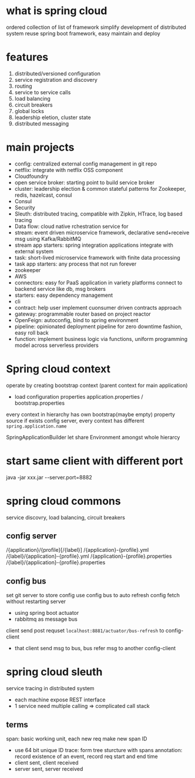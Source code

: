 # what is spring cloud
ordered collection of list of framework
simplify development of distributed system
reuse spring boot framework, easy maintain and deploy

# features
1. distributed/versioned configuration
2. service registration and discovery
3. routing
4. service to service calls
5. load balancing
6. circuit breakers
7. global locks
8. leadership eletion, cluster state
9. distributed messaging

# main projects
- config: centralized external config management in git repo
- netflix: integrate with netflix OSS component
- Cloudfoundry
- open service broker: starting point to build service broker 
- cluster: leadership election & common stateful patterns for Zookeeper, redis, hazelcast, consul
- Consul
- Security
- Sleuth: distributed tracing, compatible with Zipkin, HTrace, log based tracing
- Data flow: cloud native rchestration service for 
- stream: event driven microservice framework, declarative send+receive msg using Kafka/RabbitMQ
- stream app starters: spring integration applications integrate with external system
- task: short-lived microservice framework with finite data processing
- task app starters: any process that not run forever
- zookeeper
- AWS
- connectors: easy for PaaS application in variety platforms connect to backend service like db, msg brokers
- starters: easy dependency management
- cli
- contract: help user implement cuonsumer driven contracts approach
- gateway: programmable router based on project reactor
- OpenFeign: autoconfig, bind to spring environment
- pipeline: opinionated deployment pipeline for zero downtime fashion, easy roll back
- function: implement business logic via functions, uniform programming model across serverless providers 

# Spring cloud context
operate by creating bootstrap context (parent context for main application)
- load configuration properties
application.properties / bootstrap.properties

every context in hierarchy has own bootstrap(maybe empty) property source
if exists config server, every context has different `spring.application.name`

SpringApplicationBuilder let share Environment amongst whole hierarcy


# start same client with different port
java -jar xxx.jar --server.port=8882


# spring cloud commons
service discovry, load balancing, circuit breakers


## config server
/{application}/{profile}[/{label}]
/{application}-{profile}.yml
/{label}/{application}-{profile}.yml
/{application}-{profile}.properties
/{label}/{application}-{profile}.properties

## config bus
set git server to store config
use config bus to auto refresh config fetch without restarting server
- using spring boot actuator
- rabbitmq as message bus

client send post requset `localhost:8881/actuator/bus-refresh` to config-client
- that client send msg to bus, bus refer msg to another config-client


# spring cloud sleuth
service tracing in distributed system
- each machine expose REST interface
- 1 service need multiple calling => complicated call stack

## terms
span: basic working unit, each new req make new span ID
  - use 64 bit unique ID 
trace: form tree sturcture with spans
annotation: record existence of an event, record req start and end time
  - client sent, client received
  - server sent, server received



















